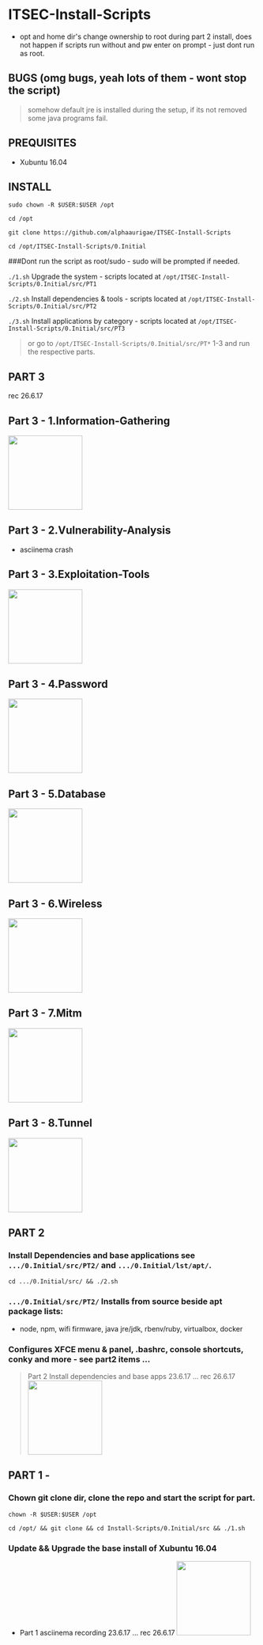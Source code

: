 # ITSEC-Install-Scripts

- opt and home dir's change ownership to root during part 2 install, does not happen if scripts run without and pw enter on prompt - just dont run as root.


## BUGS (omg bugs, yeah lots of them - wont stop the script)
 
> somehow default jre is installed during the setup, if its not removed some java programs fail.


## PREQUISITES

- Xubuntu 16.04 

## INSTALL

`sudo chown -R $USER:$USER /opt`

`cd /opt`

`git clone https://github.com/alphaaurigae/ITSEC-Install-Scripts`

`cd /opt/ITSEC-Install-Scripts/0.Initial`

###Dont run the script as root/sudo - sudo will be prompted if needed.

`./1.sh` Upgrade the system - scripts located at `/opt/ITSEC-Install-Scripts/0.Initial/src/PT1`


`./2.sh` Install dependencies & tools - scripts located at `/opt/ITSEC-Install-Scripts/0.Initial/src/PT2`


`./3.sh` Install applications by category - scripts located at `/opt/ITSEC-Install-Scripts/0.Initial/src/PT3`




> or go to `/opt/ITSEC-Install-Scripts/0.Initial/src/PT*` 1-3 and run the respective parts. 





## PART 3 
rec 26.6.17
## Part 3 - 1.Information-Gathering 
<a href="https://asciinema.org/a/h7gFFym7QCS9IUx3ftmBw4mro" target="_blank"><img src="https://asciinema.org/a/h7gFFym7QCS9IUx3ftmBw4mro.png" width="150"/></a>

## Part 3 - 2.Vulnerability-Analysis 
- asciinema crash

## Part 3 - 3.Exploitation-Tools
<a href="https://asciinema.org/a/8rSMLOLR5WWuimIuzY5HBkStx" target="_blank"><img src="https://asciinema.org/a/8rSMLOLR5WWuimIuzY5HBkStx.png" width="150"/></a>

## Part 3 - 4.Password
<a href="https://asciinema.org/a/XcZq5mryCjEjBvo2fE4PXIFSW" target="_blank"><img src="https://asciinema.org/a/XcZq5mryCjEjBvo2fE4PXIFSW.png" width="150"/></a>

## Part 3 - 5.Database 
<a href="https://asciinema.org/a/p6rcGGpA0joGLH2f6dZsWA87p" target="_blank"><img src="https://asciinema.org/a/p6rcGGpA0joGLH2f6dZsWA87p.png" width="150"/></a>

## Part 3 - 6.Wireless 
<a href="https://asciinema.org/a/p6rcGGpA0joGLH2f6dZsWA87p" target="_blank"><img src="https://asciinema.org/a/p6rcGGpA0joGLH2f6dZsWA87p.png" width="150"/></a>

## Part 3 - 7.Mitm
<a href="https://asciinema.org/a/MsrLiYpAqzLQ79kMSe82ZgYBE" target="_blank"><img src="https://asciinema.org/a/MsrLiYpAqzLQ79kMSe82ZgYBE.png" width="150"/></a>

## Part 3 - 8.Tunnel
<a href="https://asciinema.org/a/jVRefqc8nXXhQKxIuqjHw2bjw" target="_blank"><img src="https://asciinema.org/a/jVRefqc8nXXhQKxIuqjHw2bjw.png" width="150"/></a>



## PART 2 
### Install Dependencies and base applications see `.../0.Initial/src/PT2/` and `.../0.Initial/lst/apt/`.

`cd .../0.Initial/src/ && ./2.sh`

### `.../0.Initial/src/PT2/` Installs from source beside apt package lists:

- node, npm, wifi firmware, java jre/jdk, rbenv/ruby, virtualbox, docker

### Configures XFCE menu & panel, .bashrc, console shortcuts, conky and more - see part2 items ... 

> Part 2 Install dependencies and base apps 23.6.17 ... 
rec 26.6.17
<a href="https://asciinema.org/a/EqaRM6605RBbo25vnPi6BE08c" target="_blank"><img src="https://asciinema.org/a/EqaRM6605RBbo25vnPi6BE08c.png" width="150"/></a>



## PART 1 - 
### Chown git clone dir, clone the repo and start the script for part.

`chown -R $USER:$USER /opt`

`cd /opt/ && git clone && cd Install-Scripts/0.Initial/src && ./1.sh`

### Update && Upgrade the base install of Xubuntu 16.04

- Part 1 asciinema recording 23.6.17 ...
rec 26.6.17
<a href="https://asciinema.org/a/8xbF6r2xYeFVzhnRxlBC74IWf" target="_blank"><img src="https://asciinema.org/a/8xbF6r2xYeFVzhnRxlBC74IWf.png" width="150"/></a>





